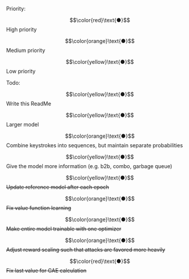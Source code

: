 Priority:

$$\color{red}\text{●}$$ High priority

$$\color{orange}\text{●}$$ Medium priority

$$\color{yellow}\text{●}$$ Low priority

Todo:

$$\color{yellow}\text{●}$$ Write this ReadMe

$$\color{yellow}\text{●}$$ Larger model

$$\color{orange}\text{●}$$ Combine keystrokes into sequences, but maintain separate probabilities

$$\color{yellow}\text{●}$$ Give the model more information (e.g. b2b, combo, garbage queue)

$$\color{yellow}\text{●}$$ ~~Update reference model after each epoch~~

$$\color{orange}\text{●}$$ ~~Fix value function learning~~

$$\color{orange}\text{●}$$ ~~Make entire model trainable with one optimizer~~

$$\color{orange}\text{●}$$ ~~Adjust reward scaling such that attacks are favored more heavily~~

$$\color{red}\text{●}$$ ~~Fix last value for GAE calculation~~

